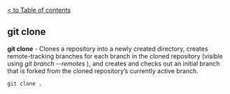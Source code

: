 [< to Table of contents](./readme.md)


## git clone ## 

**git clone** - Clones a repository into a newly created directory, creates remote-tracking branches for each branch in the cloned repository (visible using _git branch --remotes_ ), and creates and checks out an initial branch that is forked from the cloned repository’s currently active branch.



```bash=
git clone .
```